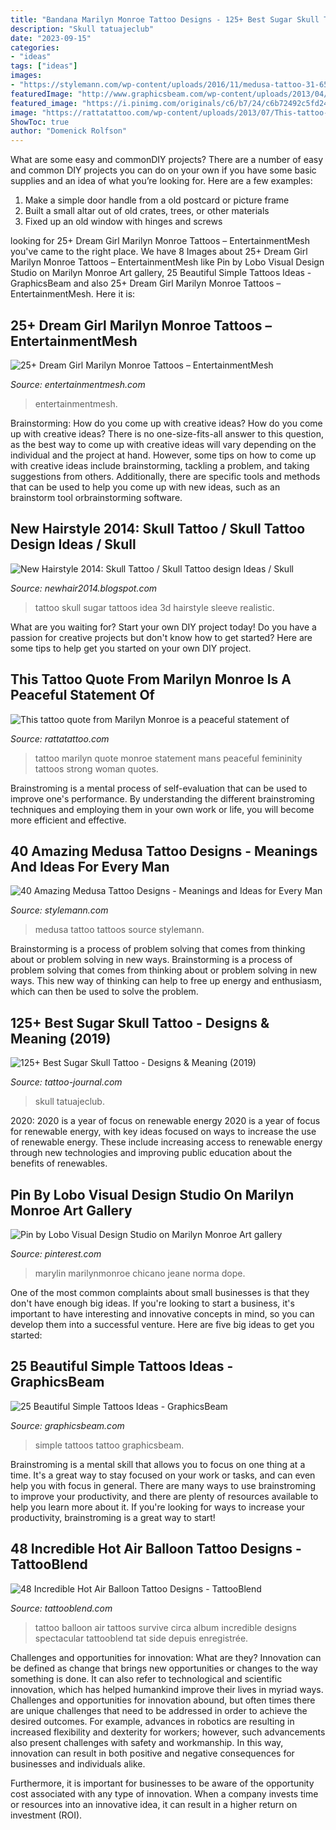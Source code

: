```yaml
---
title: "Bandana Marilyn Monroe Tattoo Designs - 125+ Best Sugar Skull Tattoo"
description: "Skull tatuajeclub"
date: "2023-09-15"
categories:
- "ideas"
tags: ["ideas"]
images:
- "https://stylemann.com/wp-content/uploads/2016/11/medusa-tattoo-31-650x650.jpg"
featuredImage: "http://www.graphicsbeam.com/wp-content/uploads/2013/04/Exclusive-Portrait-Tattoo-Ideas.jpg"
featured_image: "https://i.pinimg.com/originals/c6/b7/24/c6b72492c5fd245f5b54ef08a21a3bc1.jpg"
image: "https://rattatattoo.com/wp-content/uploads/2013/07/This-tattoo-quote-from-Marilyn-Monroe-is-a-peaceful-statement-of-femininity-in-a-mans-world.jpeg"
ShowToc: true
author: "Domenick Rolfson"
---
```



What are some easy and commonDIY projects?
There are a number of easy and common DIY projects you can do on your own if you have some basic supplies and an idea of what you’re looking for. Here are a few examples:
1. Make a simple door handle from a old postcard or picture frame
2. Built a small altar out of old crates, trees, or other materials
3. Fixed up an old window with hinges and screws

	

		
looking for 25+ Dream Girl Marilyn Monroe Tattoos – EntertainmentMesh you've came to the right place. We have 8 Images about 25+ Dream Girl Marilyn Monroe Tattoos – EntertainmentMesh like Pin by Lobo Visual Design Studio on Marilyn Monroe Art gallery, 25 Beautiful Simple Tattoos Ideas - GraphicsBeam and also 25+ Dream Girl Marilyn Monroe Tattoos – EntertainmentMesh. Here it is:
		
    
## 25+ Dream Girl Marilyn Monroe Tattoos – EntertainmentMesh

<img loading=lazy src="https://entertainmentmesh.com/wp-content/uploads/2013/04/My_Marilyn_Monroe_Tattoo_by_SketchbookFlavor.jpg" onerror="this.onerror=null;this.src='https://tse1.mm.bing.net/th?id=OIP.9w3QQ-HwNtBMivHqsKAZSgHaLH&amp;pid=15.1';" alt="25+ Dream Girl Marilyn Monroe Tattoos – EntertainmentMesh">

_Source: entertainmentmesh.com_

>entertainmentmesh. 

	

Brainstorming: How do you come up with creative ideas?
How do you come up with creative ideas?
There is no one-size-fits-all answer to this question, as the best way to come up with creative ideas will vary depending on the individual and the project at hand. However, some tips on how to come up with creative ideas include brainstorming, tackling a problem, and taking suggestions from others. Additionally, there are specific tools and methods that can be used to help you come up with new ideas, such as an brainstorm tool orbrainstorming software.

    
## New Hairstyle 2014: Skull Tattoo / Skull Tattoo Design Ideas / Skull

<img loading=lazy src="http://2.bp.blogspot.com/-vUxKK2H7KwI/Ul26fw64A_I/AAAAAAAAFgY/jNMjCwneNSQ/s1600/111.jpg" onerror="this.onerror=null;this.src='https://tse1.mm.bing.net/th?id=OIP.J0WrGQxoXKV586Q1B0gxlAAAAA&amp;pid=15.1';" alt="New Hairstyle 2014: Skull Tattoo / Skull Tattoo design Ideas / Skull">

_Source: newhair2014.blogspot.com_

>tattoo skull sugar tattoos idea 3d hairstyle sleeve realistic. 

	

What are you waiting for? Start your own DIY project today!
Do you have a passion for creative projects but don't know how to get started? Here are some tips to help get you started on your own DIY project.

    
## This Tattoo Quote From Marilyn Monroe Is A Peaceful Statement Of

<img loading=lazy src="https://rattatattoo.com/wp-content/uploads/2013/07/This-tattoo-quote-from-Marilyn-Monroe-is-a-peaceful-statement-of-femininity-in-a-mans-world.jpeg" onerror="this.onerror=null;this.src='https://tse1.mm.bing.net/th?id=OIP.u88mxRXGmBIgJjVN4Xf61QHaFj&amp;pid=15.1';" alt="This tattoo quote from Marilyn Monroe is a peaceful statement of">

_Source: rattatattoo.com_

>tattoo marilyn quote monroe statement mans peaceful femininity tattoos strong woman quotes. 

	

Brainstroming is a mental process of self-evaluation that can be used to improve one's performance. By understanding the different brainstroming techniques and employing them in your own work or life, you will become more efficient and effective.

    
## 40 Amazing Medusa Tattoo Designs - Meanings And Ideas For Every Man

<img loading=lazy src="https://stylemann.com/wp-content/uploads/2016/11/medusa-tattoo-31-650x650.jpg" onerror="this.onerror=null;this.src='https://tse2.mm.bing.net/th?id=OIP.OKH0wUnafezbsTTpx4VYHAHaHa&amp;pid=15.1';" alt="40 Amazing Medusa Tattoo Designs - Meanings and Ideas for Every Man">

_Source: stylemann.com_

>medusa tattoo tattoos source stylemann. 

	

Brainstorming is a process of problem solving that comes from thinking about or problem solving in new ways.
Brainstorming is a process of problem solving that comes from thinking about or problem solving in new ways. This new way of thinking can help to free up energy and enthusiasm, which can then be used to solve the problem.

    
## 125+ Best Sugar Skull Tattoo - Designs &amp; Meaning (2019)

<img loading=lazy src="http://tattoo-journal.com/wp-content/uploads/2016/12/Sugar-Skull-Tattoo-115.jpg" onerror="this.onerror=null;this.src='https://tse2.mm.bing.net/th?id=OIP.Wu6nw33VxE8QWSvZPY7RmwHaHa&amp;pid=15.1';" alt="125+ Best Sugar Skull Tattoo - Designs &amp; Meaning (2019)">

_Source: tattoo-journal.com_

>skull tatuajeclub. 

	

2020: 2020 is a year of focus on renewable energy
2020 is a year of focus for renewable energy, with key ideas focused on ways to increase the use of renewable energy. These include increasing access to renewable energy through new technologies and improving public education about the benefits of renewables.

    
## Pin By Lobo Visual Design Studio On Marilyn Monroe Art Gallery

<img loading=lazy src="https://i.pinimg.com/originals/c6/b7/24/c6b72492c5fd245f5b54ef08a21a3bc1.jpg" onerror="this.onerror=null;this.src='https://tse3.mm.bing.net/th?id=OIP.9gSeMQFz6NFv3F-EWncv0wHaLO&amp;pid=15.1';" alt="Pin by Lobo Visual Design Studio on Marilyn Monroe Art gallery">

_Source: pinterest.com_

>marylin marilynmonroe chicano jeane norma dope. 

	

One of the most common complaints about small businesses is that they don't have enough big ideas. If you're looking to start a business, it's important to have interesting and innovative concepts in mind, so you can develop them into a successful venture. Here are five big ideas to get you started: 

    
## 25 Beautiful Simple Tattoos Ideas - GraphicsBeam

<img loading=lazy src="http://www.graphicsbeam.com/wp-content/uploads/2013/04/Exclusive-Portrait-Tattoo-Ideas.jpg" onerror="this.onerror=null;this.src='https://tse3.mm.bing.net/th?id=OIP.0Vi83pVjNTKOFPJ1cYXUywHaGO&amp;pid=15.1';" alt="25 Beautiful Simple Tattoos Ideas - GraphicsBeam">

_Source: graphicsbeam.com_

>simple tattoos tattoo graphicsbeam. 

	

Brainstroming is a mental skill that allows you to focus on one thing at a time. It's a great way to stay focused on your work or tasks, and can even help you with focus in general. There are many ways to use brainstroming to improve your productivity, and there are plenty of resources available to help you learn more about it. If you're looking for ways to increase your productivity, brainstroming is a great way to start!

    
## 48 Incredible Hot Air Balloon Tattoo Designs - TattooBlend

<img loading=lazy src="http://tattooblend.com/wp-content/uploads/2016/03/hot-air-balloon-tattoo-8.jpg?x26891" onerror="this.onerror=null;this.src='https://tse3.mm.bing.net/th?id=OIP.UdPTIEwODlg_4_gnuFxzvgHaLH&amp;pid=15.1';" alt="48 Incredible Hot Air Balloon Tattoo Designs - TattooBlend">

_Source: tattooblend.com_

>tattoo balloon air tattoos survive circa album incredible designs spectacular tattooblend tat side depuis enregistrée. 

	

Challenges and opportunities for innovation: What are they?
Innovation can be defined as change that brings new opportunities or changes to the way something is done. It can also refer to technological and scientific innovation, which has helped humankind improve their lives in myriad ways. 
Challenges and opportunities for innovation abound, but often times there are unique challenges that need to be addressed in order to achieve the desired outcomes. For example, advances in robotics are resulting in increased flexibility and dexterity for workers; however, such advancements also present challenges with safety and workmanship. In this way, innovation can result in both positive and negative consequences for businesses and individuals alike. 

Furthermore, it is important for businesses to be aware of the opportunity cost associated with any type of innovation. When a company invests time or resources into an innovative idea, it can result in a higher return on investment (ROI).

